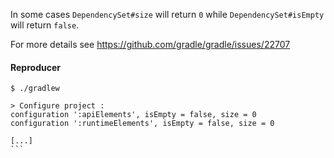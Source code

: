 In some cases `DependencySet#size` will return `0` while `DependencySet#isEmpty` will return `false`.

For more details see https://github.com/gradle/gradle/issues/22707

#### Reproducer

````
$ ./gradlew

> Configure project :
configuration ':apiElements', isEmpty = false, size = 0
configuration ':runtimeElements', isEmpty = false, size = 0

[...]
```
